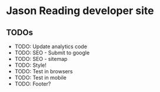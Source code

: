 # Jason Reading developer site

## TODOs

 - TODO: Update analytics code
 - TODO: SEO - Submit to google
 - TODO: SEO - sitemap
 - TODO: Style!
 - TODO: Test in browsers
 - TODO: Test in mobile
 - TODO: Footer?
